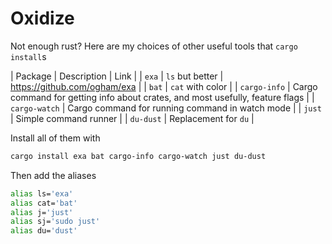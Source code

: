 # Oxidize
Not enough rust? Here are my choices of other useful tools that `cargo install`s

| Package | Description | Link |
| `exa` | `ls` but better | https://github.com/ogham/exa |
| `bat` | `cat` with color |
| `cargo-info` | Cargo command for getting info about crates, and most usefully, feature flags |
| `cargo-watch` | Cargo command for running command in watch mode |
| `just` | Simple command runner |
| `du-dust` | Replacement for `du` |

Install all of them with
```bash
cargo install exa bat cargo-info cargo-watch just du-dust
```

Then add the aliases
```bash
alias ls='exa'
alias cat='bat'
alias j='just'
alias sj='sudo just'
alias du='dust'
```
